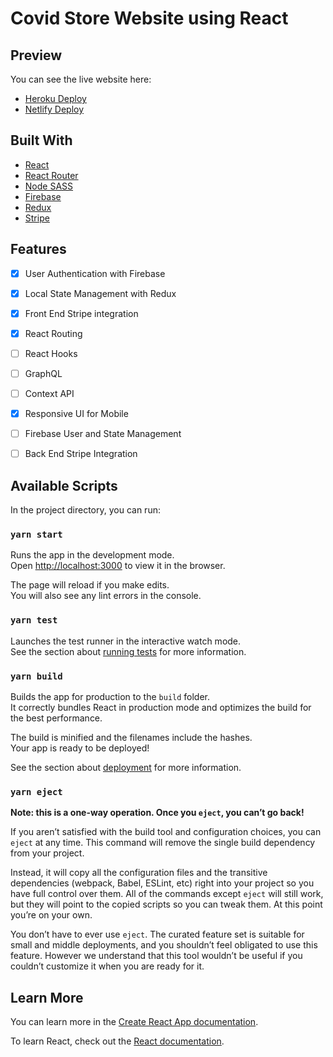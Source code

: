 # Covid Store Website using React

## Preview
You can see the live website here:
- [Heroku Deploy](https://anubhavvs-covid-store.herokuapp.com/)
- [Netlify Deploy](https://covid-store.netlify.app/)

## Built With

- [React](https://reactjs.org/)
- [React Router](https://reactrouter.com/)
- [Node SASS](https://www.npmjs.com/package/node-sass)
- [Firebase](https://firebase.google.com/)
- [Redux](https://redux.js.org/)
- [Stripe](https://stripe.com/)

## Features

- [x] User Authentication with Firebase
- [x] Local State Management with Redux
- [x] Front End Stripe integration
- [x] React Routing 
- [ ] React Hooks
- [ ] GraphQL
- [ ] Context API
- [x] Responsive UI for Mobile
- [ ] Firebase User and State Management
- [ ] Back End Stripe Integration


## Available Scripts

In the project directory, you can run:

### `yarn start`

Runs the app in the development mode.<br />
Open [http://localhost:3000](http://localhost:3000) to view it in the browser.

The page will reload if you make edits.<br />
You will also see any lint errors in the console.

### `yarn test`

Launches the test runner in the interactive watch mode.<br />
See the section about [running tests](https://facebook.github.io/create-react-app/docs/running-tests) for more information.

### `yarn build`

Builds the app for production to the `build` folder.<br />
It correctly bundles React in production mode and optimizes the build for the best performance.

The build is minified and the filenames include the hashes.<br />
Your app is ready to be deployed!

See the section about [deployment](https://facebook.github.io/create-react-app/docs/deployment) for more information.

### `yarn eject`

**Note: this is a one-way operation. Once you `eject`, you can’t go back!**

If you aren’t satisfied with the build tool and configuration choices, you can `eject` at any time. This command will remove the single build dependency from your project.

Instead, it will copy all the configuration files and the transitive dependencies (webpack, Babel, ESLint, etc) right into your project so you have full control over them. All of the commands except `eject` will still work, but they will point to the copied scripts so you can tweak them. At this point you’re on your own.

You don’t have to ever use `eject`. The curated feature set is suitable for small and middle deployments, and you shouldn’t feel obligated to use this feature. However we understand that this tool wouldn’t be useful if you couldn’t customize it when you are ready for it.

## Learn More

You can learn more in the [Create React App documentation](https://facebook.github.io/create-react-app/docs/getting-started).

To learn React, check out the [React documentation](https://reactjs.org/).
